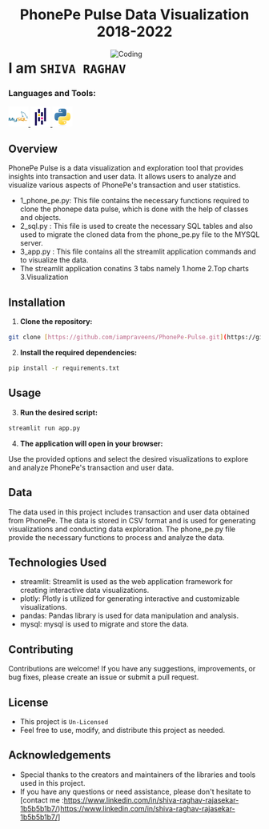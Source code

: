 <h1 align="center">PhonePe Pulse Data Visualization 2018-2022</h1> </p>
<img align="right" alt="Coding" width="300" src="https://media.tenor.com/YZPnGuPeZv8AAAAd/coding.gif">

</a><h1>I am `SHIVA RAGHAV`</h1>
<h3 align="left">Languages and Tools:</h3>
<p align="left"> <a href="https://www.mysql.com/" target="_blank" rel="noreferrer"> <img src="https://raw.githubusercontent.com/devicons/devicon/master/icons/mysql/mysql-original-wordmark.svg" alt="mysql" width="40" height="40"/> </a> <a href="https://pandas.pydata.org/" target="_blank" rel="noreferrer"> <img src="https://raw.githubusercontent.com/devicons/devicon/2ae2a900d2f041da66e950e4d48052658d850630/icons/pandas/pandas-original.svg" alt="pandas" width="40" height="40"/> </a> <a href="https://www.python.org" target="_blank" rel="noreferrer"> <img src="https://raw.githubusercontent.com/devicons/devicon/master/icons/python/python-original.svg" alt="python" width="40" height="40"/> </a></p>







## Overview

PhonePe Pulse is a data visualization and exploration tool that provides insights into transaction and user data. It allows users to analyze and visualize various aspects of PhonePe's transaction and user statistics.

- 1_phone_pe.py: This file contains the necessary functions required to clone the phonepe data pulse, which is done with the help of classes and objects.
- 2_sql.py : This file is used to create the necessary SQL tables and also used to migrate the cloned data from the phone_pe.py file to the MYSQL server.
- 3_app.py : This file contains all the streamlit application commands and to visualize the data.
- The streamlit application conatins 3 tabs namely 1.home 2.Top charts 3.Visualization



## Installation

1. **Clone the repository:**
```bash
git clone [https://github.com/iampraveens/PhonePe-Pulse.git](https://github.com/PhonePe/pulse#readme)
```

2. **Install the required dependencies:**
```bash
pip install -r requirements.txt
```

## Usage

3. **Run the desired script:**
```bash
streamlit run app.py
```
4. **The application will open in your browser:**
   
Use the provided options and select the desired visualizations to explore and analyze PhonePe's transaction and user data.

## Data
The data used in this project includes transaction and user data obtained from PhonePe. The data is stored in CSV format and is used for generating visualizations and conducting data exploration. The phone_pe.py file provide the necessary functions to process and analyze the data.

## Technologies Used
- streamlit: Streamlit is used as the web application framework for creating interactive data visualizations.
- plotly: Plotly is utilized for generating interactive and customizable visualizations.
- pandas: Pandas library is used for data manipulation and analysis.
- mysql: mysql is used to migrate and store the data.

## Contributing

Contributions are welcome! If you have any suggestions, improvements, or bug fixes, please create an issue or submit a pull request.

## License

- This project is `Un-Licensed`
- Feel free to use, modify, and distribute this project as needed.

## Acknowledgements

- Special thanks to the creators and maintainers of the libraries and tools used in this project.
- If you have any questions or need assistance, please don't hesitate to [contact me :https://www.linkedin.com/in/shiva-raghav-rajasekar-1b5b5b1b7/)https://www.linkedin.com/in/shiva-raghav-rajasekar-1b5b5b1b7/]
